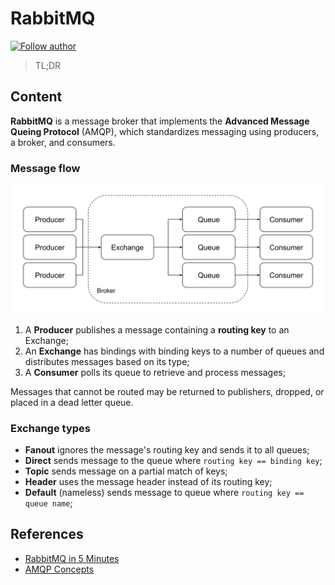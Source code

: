 # RabbitMQ
[![Follow author](https://img.shields.io/static/v1?style=flat&color=blue&label=note%20by&message=umluizlima)](https://github.com/umluizlima)
> TL;DR

## Content

**RabbitMQ** is a message broker that implements the **Advanced Message Queing Protocol** (AMQP), which standardizes messaging using producers, a broker, and consumers.

### Message flow

![RabbitMQ](./rabbitmq.svg)

1. A **Producer** publishes a message containing a **routing key** to an Exchange;
2. An **Exchange** has bindings with binding keys to a number of queues and distributes messages based on its type;
3. A **Consumer** polls its queue to retrieve and process messages;

Messages that cannot be routed may be returned to publishers, dropped, or placed in a dead letter queue.

### Exchange types
- **Fanout** ignores the message's routing key and sends it to all queues;
- **Direct** sends message to the queue where `routing key == binding key`;
- **Topic** sends message on a partial match of keys;
- **Header** uses the message header instead of its routing key;
- **Default** (nameless) sends message to queue where `routing key == queue name`;

## References

- [RabbitMQ in 5 Minutes](https://www.youtube.com/watch?v=deG25y_r6OY)
- [AMQP Concepts](https://www.rabbitmq.com/tutorials/amqp-concepts.html)